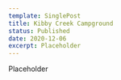 ```yaml
---
template: SinglePost
title: Kibby Creek Campground
status: Published
date: 2020-12-06
excerpt: Placeholder
---
```

Placeholder